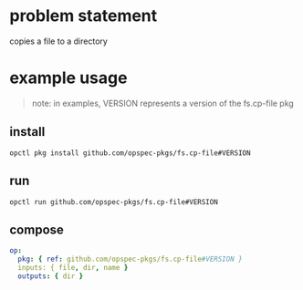 # problem statement
copies a file to a directory

# example usage

> note: in examples, VERSION represents a version of the fs.cp-file pkg

## install

```shell
opctl pkg install github.com/opspec-pkgs/fs.cp-file#VERSION
```

## run

```
opctl run github.com/opspec-pkgs/fs.cp-file#VERSION
```

## compose

```yaml
op:
  pkg: { ref: github.com/opspec-pkgs/fs.cp-file#VERSION }
  inputs: { file, dir, name }
  outputs: { dir }
```
